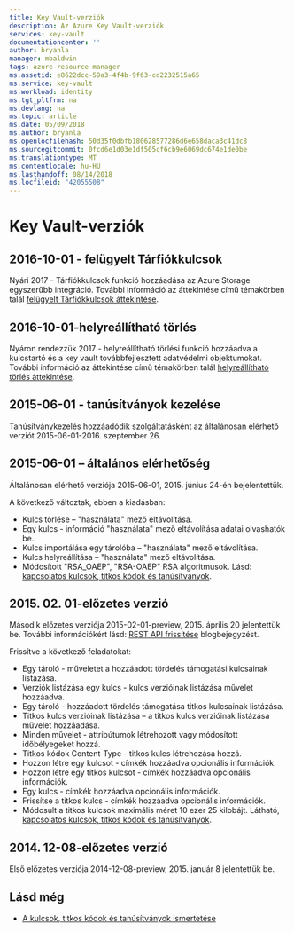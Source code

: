 ```yaml
---
title: Key Vault-verziók
description: Az Azure Key Vault-verziók
services: key-vault
documentationcenter: ''
author: bryanla
manager: mbaldwin
tags: azure-resource-manager
ms.assetid: e8622dcc-59a3-4f4b-9f63-cd2232515a65
ms.service: key-vault
ms.workload: identity
ms.tgt_pltfrm: na
ms.devlang: na
ms.topic: article
ms.date: 05/09/2018
ms.author: bryanla
ms.openlocfilehash: 50d35f0dbfb180628577286d6e658daca3c41dc8
ms.sourcegitcommit: 0fcd6e1d03e1df505cf6cb9e6069dc674e1de0be
ms.translationtype: MT
ms.contentlocale: hu-HU
ms.lasthandoff: 08/14/2018
ms.locfileid: "42055508"
---
```

# <a name="key-vault-versions"></a>Key Vault-verziók

## <a name="2016-10-01---managed-storage-account-keys"></a>2016-10-01 - felügyelt Tárfiókkulcsok

Nyári 2017 - Tárfiókkulcsok funkció hozzáadása az Azure Storage egyszerűbb integráció. További információ az áttekintése című témakörben talál [felügyelt Tárfiókkulcsok áttekintése](https://docs.microsoft.com/azure/key-vault/key-vault-ovw-storage-keys).

## <a name="2016-10-01---soft-delete"></a>2016-10-01-helyreállítható törlés

Nyáron rendezzük 2017 - helyreállítható törlési funkció hozzáadva a kulcstartó és a key vault továbbfejlesztett adatvédelmi objektumokat. További információ az áttekintése című témakörben talál [helyreállítható törlés áttekintése](https://docs.microsoft.com/azure/key-vault/key-vault-ovw-soft-delete).

## <a name="2015-06-01---certificate-management"></a>2015-06-01 - tanúsítványok kezelése

Tanúsítványkezelés hozzáadódik szolgáltatásként az általánosan elérhető verziót 2015-06-01-2016. szeptember 26.

## <a name="2015-06-01---general-availability"></a>2015-06-01 – általános elérhetőség

Általánosan elérhető verziója 2015-06-01, 2015. június 24-én bejelentettük.

A következő változtak, ebben a kiadásban:

- Kulcs törlése – "használata" mező eltávolítása.
- Egy kulcs - információ "használata" mező eltávolítása adatai olvashatók be.
- Kulcs importálása egy tárolóba – "használata" mező eltávolítása.
- Kulcs helyreállítása – "használata" mező eltávolítása.
- Módosított "RSA_OAEP", "RSA-OAEP" RSA algoritmusok. Lásd: [kapcsolatos kulcsok, titkos kódok és tanúsítványok](about-keys-secrets-and-certificates.md).

## <a name="2015-02-01-preview"></a>2015. 02. 01-előzetes verzió 

Második előzetes verziója 2015-02-01-preview, 2015. április 20 jelentettük be. További információkért lásd: [REST API frissítése](http://blogs.technet.com/b/kv/archive/2015/04/20/empty-3.aspx) blogbejegyzést.

Frissítve a következő feladatokat:

- Egy tároló - műveletet a hozzáadott tördelés támogatási kulcsainak listázása.
- Verziók listázása egy kulcs - kulcs verzióinak listázása művelet hozzáadva.
- Egy tároló - hozzáadott tördelés támogatása titkos kulcsainak listázása.
- Titkos kulcs verzióinak listázása – a titkos kulcs verzióinak listázása művelet hozzáadása.
- Minden művelet - attribútumok létrehozott vagy módosított időbélyegeket hozzá.
- Titkos kódok Content-Type - titkos kulcs létrehozása hozzá.
- Hozzon létre egy kulcsot - címkék hozzáadva opcionális információk.
- Hozzon létre egy titkos kulcsot - címkék hozzáadva opcionális információk.
- Egy kulcs - címkék hozzáadva opcionális információk.
- Frissítse a titkos kulcs - címkék hozzáadva opcionális információk.
- Módosult a titkos kulcsok maximális méret 10 ezer 25 kilobájt. Látható, [kapcsolatos kulcsok, titkos kódok és tanúsítványok](about-keys-secrets-and-certificates.md).

## <a name="2014-12-08-preview"></a>2014. 12-08-előzetes verzió

Első előzetes verziója 2014-12-08-preview, 2015. január 8 jelentettük be.

## <a name="see-also"></a>Lásd még
- [A kulcsok, titkos kódok és tanúsítványok ismertetése](about-keys-secrets-and-certificates.md)
